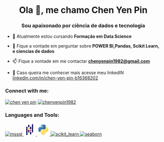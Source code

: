 <h1 align="center">Ola 👋, me chamo Chen Yen Pin</h1>
<h3 align="center">Sou apaixonado por ciência de dados e tecnologia</h3>

- 🌱 Atualmente estou cursando **Formação em Data Science**

- 💬 Fique a vontade em perguntar sobre **POWER BI,Pandas, Scikit Learn, e ciencias de dados**

- 📫 Fique a vontade em me contactar **chenyenpin1982@gmail.com**

- 📄 Caso queira me conhecer mais acesse meu linkedIN [linkedin.com/in/chen-yen-pin-b16368202](linkedin.com/in/chen-yen-pin-b16368202)

<h3 align="left">Connect with me:</h3>
<p align="left">
<a href="https://linkedin.com/in/chen yen pin" target="blank"><img align="center" src="https://raw.githubusercontent.com/rahuldkjain/github-profile-readme-generator/master/src/images/icons/Social/linked-in-alt.svg" alt="chen yen pin" height="30" width="40" /></a>
<a href="https://instagram.com/chenyenpin1982" target="blank"><img align="center" src="https://raw.githubusercontent.com/rahuldkjain/github-profile-readme-generator/master/src/images/icons/Social/instagram.svg" alt="chenyenpin1982" height="30" width="40" /></a>
</p>

<h3 align="left">Languages and Tools:</h3>
<p align="left"> <a href="https://www.microsoft.com/en-us/sql-server" target="_blank" rel="noreferrer"> <img src="https://www.svgrepo.com/show/303229/microsoft-sql-server-logo.svg" alt="mssql" width="40" height="40"/> </a> <a href="https://pandas.pydata.org/" target="_blank" rel="noreferrer"> <img src="https://raw.githubusercontent.com/devicons/devicon/2ae2a900d2f041da66e950e4d48052658d850630/icons/pandas/pandas-original.svg" alt="pandas" width="40" height="40"/> </a> <a href="https://www.python.org" target="_blank" rel="noreferrer"> <img src="https://raw.githubusercontent.com/devicons/devicon/master/icons/python/python-original.svg" alt="python" width="40" height="40"/> </a> <a href="https://scikit-learn.org/" target="_blank" rel="noreferrer"> <img src="https://upload.wikimedia.org/wikipedia/commons/0/05/Scikit_learn_logo_small.svg" alt="scikit_learn" width="40" height="40"/> </a> <a href="https://seaborn.pydata.org/" target="_blank" rel="noreferrer"> <img src="https://seaborn.pydata.org/_images/logo-mark-lightbg.svg" alt="seaborn" width="40" height="40"/> </a> </p>

